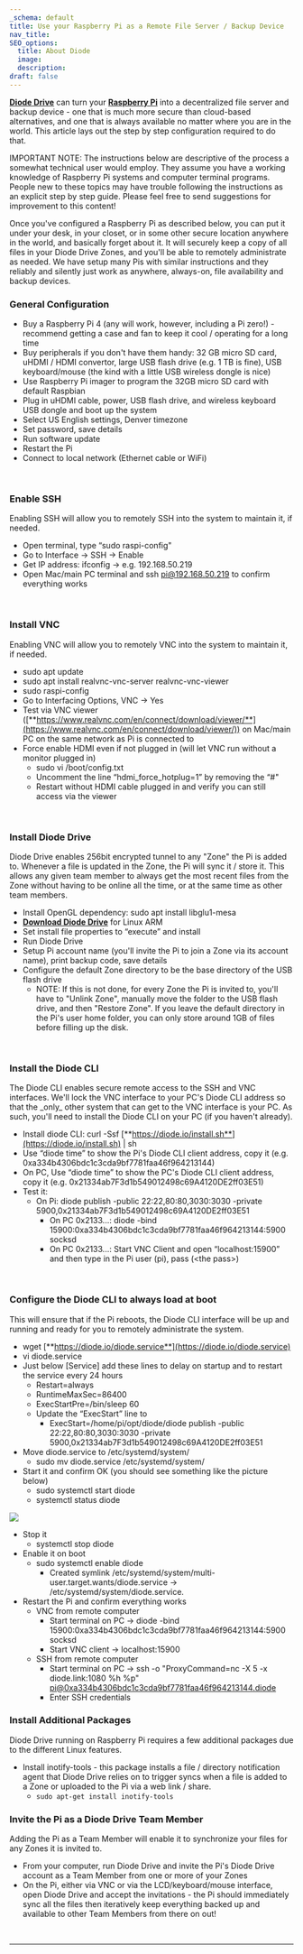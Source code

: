 ```yaml
---
_schema: default
title: Use your Raspberry Pi as a Remote File Server / Backup Device
nav_title:
SEO_options:
  title: About Diode
  image:
  description:
draft: false
---
```

<a href="https://diode.io/products/d-drive" target="_blank" rel="noopener"><strong>Diode Drive</strong></a> can turn your <a href="https://raspberrypi.org/" target="_blank" rel="noopener"><strong>Raspberry Pi</strong></a> into a decentralized file server and backup device - one that is much more secure than cloud-based alternatives, and one that is always available no matter where you are in the world. This article lays out the step by step configuration required to do that.

IMPORTANT NOTE: The instructions below are descriptive of the process a somewhat technical user would employ. They assume you have a working knowledge of Raspberry Pi systems and computer terminal programs. People new to these topics may have trouble following the instructions as an explicit step by step guide. Please feel free to send suggestions for improvement to this content!

Once you've configured a Raspberry Pi as described below, you can put it under your desk, in your closet, or in some other secure location anywhere in the world, and basically forget about it. It will securely keep a copy of all files in your Diode Drive Zones, and you'll be able to remotely administrate as needed. We have setup many Pis with similar instructions and they reliably and silently just work as anywhere, always-on, file availability and backup devices.

### **General Configuration**

* Buy a Raspberry Pi 4 (any will work, however, including a Pi zero!) - recommend getting a case and fan to keep it cool / operating for a long time
* Buy peripherals if you don't have them handy: 32 GB micro SD card, uHDMI / HDMI convertor, large USB flash drive (e.g. 1 TB is fine), USB keyboard/mouse (the kind with a little USB wireless dongle is nice)
* Use Raspberry Pi imager to program the 32GB micro SD card with default Raspbian
* Plug in uHDMI cable, power, USB flash drive, and wireless keyboard USB dongle and boot up the system
* Select US English settings, Denver timezone
* Set password, save details
* Run software update
* Restart the Pi
* Connect to local network (Ethernet cable or WiFi)

&nbsp;

### **Enable SSH**

Enabling SSH will allow you to remotely SSH into the system to maintain it, if needed.

* Open terminal, type “sudo raspi-config"
* Go to Interface -&gt; SSH -&gt; Enable
* Get IP address: ifconfig -&gt; e.g. 192.168.50.219
* Open Mac/main PC terminal and ssh [pi@192.168.50.219](mailto:pi@192.168.50.219) to confirm everything works

&nbsp;

### **Install VNC**

Enabling VNC will allow you to remotely VNC into the system to maintain it, if needed.

* sudo apt update
* sudo apt install realvnc-vnc-server realvnc-vnc-viewer
* sudo raspi-config
* Go to Interfacing Options, VNC -&gt; Yes
* Test via VNC viewer ([**https://www.realvnc.com/en/connect/download/viewer/**](https://www.realvnc.com/en/connect/download/viewer/)) on Mac/main PC on the same network as Pi is connected to
* Force enable HDMI even if not plugged in (will let VNC run without a monitor plugged in)
  * sudo vi /boot/config.txt
  * Uncomment the line “hdmi\_force\_hotplug=1” by removing the “#"
  * Restart without HDMI cable plugged in and verify you can still access via the viewer

&nbsp;

### **Install Diode Drive**

Diode Drive enables 256bit encrypted tunnel to any "Zone" the Pi is added to. Whenever a file is updated in the Zone, the Pi will sync it / store it. This allows any given team member to always get the most recent files from the Zone without having to be online all the time, or at the same time as other team members.

* Install OpenGL dependency: sudo apt install libglu1-mesa
* <a href="https://diode.io/download" target="_blank" rel="noopener"><strong>Download Diode Drive</strong></a> for Linux ARM
* Set install file properties to “execute” and install
* Run Diode Drive
* Setup Pi account name (you'll invite the Pi to join a Zone via its account name), print backup code, save details
* Configure the default Zone directory to be the base directory of the USB flash drive
  * NOTE: If this is not done, for every Zone the Pi is invited to, you'll have to "Unlink Zone", manually move the folder to the USB flash drive, and then "Restore Zone". If you leave the default directory in the Pi's user home folder, you can only store around 1GB of files before filling up the disk.

&nbsp;

### **Install the Diode CLI**

The Diode CLI enables secure remote access to the SSH and VNC interfaces. We'll lock the VNC interface to your PC's Diode CLI address so that the \_only\_ other system that can get to the VNC interface is your PC. As such, you'll need to install the Diode CLI on your PC (if you haven't already).

* Install diode CLI: curl -Ssf [**https://diode.io/install.sh**](https://diode.io/install.sh) \| sh
* Use “diode time” to show the Pi's Diode CLI client address, copy it (e.g. 0xa334b4306bdc1c3cda9bf7781faa46f964213144)
* On PC, Use “diode time” to show the PC's Diode CLI client address, copy it (e.g. 0x21334ab7F3d1b549012498c69A4120DE2ff03E51)
* Test it:
  * On Pi: diode publish -public 22:22,80:80,3030:3030 -private 5900,0x21334ab7F3d1b549012498c69A4120DE2ff03E51
    * On PC 0x2133...: diode -bind 15900:0xa334b4306bdc1c3cda9bf7781faa46f964213144:5900 socksd
    * On PC 0x2133...: Start VNC Client and open “localhost:15900” and then type in the Pi user (pi), pass (&lt;the pass&gt;)

&nbsp;

### **Configure the Diode CLI to always load at boot**

This will ensure that if the Pi reboots, the Diode CLI interface will be up and running and ready for you to remotely administrate the system.

* wget [**https://diode.io/diode.service**](https://diode.io/diode.service)
* vi diode.service
* Just below \[Service\] add these lines to delay on startup and to restart the service every 24 hours
  * Restart=always
  * RuntimeMaxSec=86400
  * ExecStartPre=/bin/sleep 60
  * Update the “ExecStart” line to
    * ExecStart=/home/pi/opt/diode/diode publish -public 22:22,80:80,3030:3030 -private 5900,0x21334ab7F3d1b549012498c69A4120DE2ff03E51
* Move diode.service to /etc/systemd/system/
  * sudo mv diode.service /etc/systemd/system/
* Start it and confirm OK (you should see something like the picture below)
  * sudo systemctl start diode
  * systemctl status diode

![](https://files.helpdocs.io/qwk5dmv7m8/articles/ad7s45khyq/1633338713375/image.png)

* Stop it
  * systemctl stop diode
* Enable it on boot
  * sudo systemctl enable diode
    * Created symlink /etc/systemd/system/multi-user.target.wants/diode.service → /etc/systemd/system/diode.service.
* Restart the Pi and confirm everything works
  * VNC from remote computer
    * Start terminal on PC -&gt; diode -bind 15900:0xa334b4306bdc1c3cda9bf7781faa46f964213144:5900 socksd
    * Start VNC client -&gt; localhost:15900
  * SSH from remote computer
    * Start terminal on PC -&gt; ssh -o "ProxyCommand=nc -X 5 -x diode.link:1080 %h %p" pi@0xa334b4306bdc1c3cda9bf7781faa46f964213144.diode
    * Enter SSH credentials

### **Install Additional Packages**

Diode Drive running on Raspberry Pi requires a few additional packages due to the different Linux features.

* Install inotify-tools - this package installs a file / directory notification agent that Diode Drive relies on to trigger syncs when a file is added to a Zone or uploaded to the Pi via a web link / share.
  * `sudo apt-get install inotify-tools`

### **Invite the Pi as a Diode Drive Team Member**

Adding the Pi as a Team Member will enable it to synchronize your files for any Zones it is invited to.

* From your computer, run Diode Drive and invite the Pi's Diode Drive account as a Team Member from one or more of your Zones
* On the Pi, either via VNC or via the LCD/keyboard/mouse interface, open Diode Drive and accept the invitations - the Pi should immediately sync all the files then iteratively keep everything backed up and available to other Team Members from there on out!

&nbsp;

---

&nbsp;